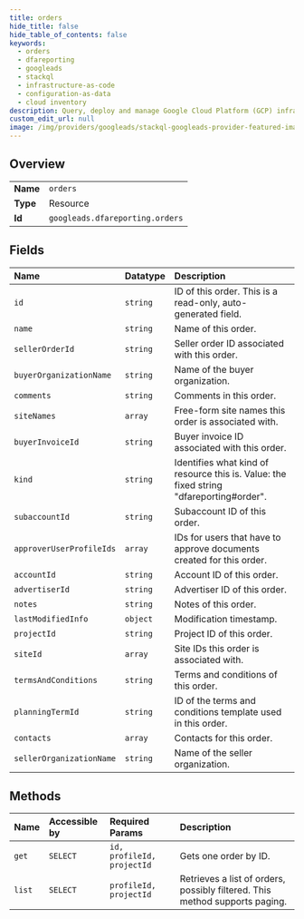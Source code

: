 ```yaml
---
title: orders
hide_title: false
hide_table_of_contents: false
keywords:
  - orders
  - dfareporting
  - googleads    
  - stackql
  - infrastructure-as-code
  - configuration-as-data
  - cloud inventory
description: Query, deploy and manage Google Cloud Platform (GCP) infrastructure and resources using SQL
custom_edit_url: null
image: /img/providers/googleads/stackql-googleads-provider-featured-image.png
---
```

  
    

## Overview
<table><tbody>
<tr><td><b>Name</b></td><td><code>orders</code></td></tr>
<tr><td><b>Type</b></td><td>Resource</td></tr>
<tr><td><b>Id</b></td><td><code>googleads.dfareporting.orders</code></td></tr>
</tbody></table>

## Fields
| Name | Datatype | Description |
|:-----|:---------|:------------|
| `id` | `string` | ID of this order. This is a read-only, auto-generated field. |
| `name` | `string` | Name of this order. |
| `sellerOrderId` | `string` | Seller order ID associated with this order. |
| `buyerOrganizationName` | `string` | Name of the buyer organization. |
| `comments` | `string` | Comments in this order. |
| `siteNames` | `array` | Free-form site names this order is associated with. |
| `buyerInvoiceId` | `string` | Buyer invoice ID associated with this order. |
| `kind` | `string` | Identifies what kind of resource this is. Value: the fixed string "dfareporting#order". |
| `subaccountId` | `string` | Subaccount ID of this order. |
| `approverUserProfileIds` | `array` | IDs for users that have to approve documents created for this order. |
| `accountId` | `string` | Account ID of this order. |
| `advertiserId` | `string` | Advertiser ID of this order. |
| `notes` | `string` | Notes of this order. |
| `lastModifiedInfo` | `object` | Modification timestamp. |
| `projectId` | `string` | Project ID of this order. |
| `siteId` | `array` | Site IDs this order is associated with. |
| `termsAndConditions` | `string` | Terms and conditions of this order. |
| `planningTermId` | `string` | ID of the terms and conditions template used in this order. |
| `contacts` | `array` | Contacts for this order. |
| `sellerOrganizationName` | `string` | Name of the seller organization. |
## Methods
| Name | Accessible by | Required Params | Description |
|:-----|:--------------|:----------------|:------------|
| `get` | `SELECT` | `id, profileId, projectId` | Gets one order by ID. |
| `list` | `SELECT` | `profileId, projectId` | Retrieves a list of orders, possibly filtered. This method supports paging. |
